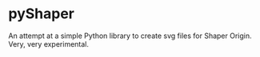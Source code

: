 # pyShaper

 An attempt at a simple Python library to create svg files for Shaper Origin. Very, very experimental.
